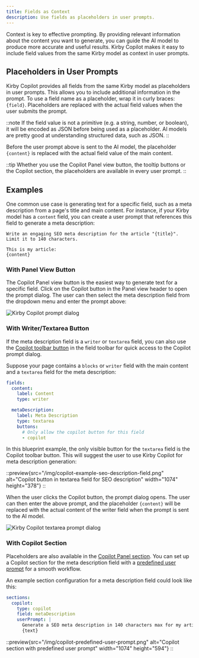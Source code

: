 ```yaml
---
title: Fields as Context
description: Use fields as placeholders in user prompts.
---
```


Context is key to effective prompting. By providing relevant information about the content you want to generate, you can guide the AI model to produce more accurate and useful results. Kirby Copilot makes it easy to include field values from the same Kirby model as context in user prompts.

## Placeholders in User Prompts

Kirby Copilot provides all fields from the same Kirby model as placeholders in user prompts. This allows you to include additional information in the prompt. To use a field name as a placeholder, wrap it in curly braces: `{field}`. Placeholders are replaced with the actual field values when the user submits the prompt.

::note
If the field value is not a primitive (e.g. a string, number, or boolean), it will be encoded as JSON before being used as a placeholder. AI models are pretty good at understanding structured data, such as JSON.
::

Before the user prompt above is sent to the AI model, the placeholder `{content}` is replaced with the actual field value of the main content.

::tip
Whether you use the Copilot Panel view button, the tooltip buttons or the Copilot section, the placeholders are available in every user prompt.
::

## Examples

One common use case is generating text for a specific field, such as a meta description from a page's title and main content. For instance, if your Kirby model has a `content` field, you can create a user prompt that references this field to generate a meta description:

```
Write an engaging SEO meta description for the article "{title}". Limit it to 140 characters.

This is my article:
{content}
```

### With Panel View Button

The Copilot Panel view button is the easiest way to generate text for a specific field. Click on the Copilot button in the Panel view header to open the prompt dialog. The user can then select the meta description field from the dropdown menu and enter the prompt above:

![Kirby Copilot prompt dialog](/img/copilot-example-seo-description-prompt.png)

### With Writer/Textarea Button

If the meta description field is a `writer` or `textarea` field, you can also use the [Copilot toolbar button](/docs/copilot/usage/toolbar-buttons) in the field toolbar for quick access to the Copilot prompt dialog.

Suppose your page contains a `blocks` or `writer` field with the main content and a `textarea` field for the meta description:

```yaml [pages/default.yml]
fields:
  content:
    label: Content
    type: writer

  metaDescription:
    label: Meta Description
    type: textarea
    buttons:
      # Only allow the copilot button for this field
      - copilot
```

In this blueprint example, the only visible button for the `textarea` field is the Copilot toolbar button. This will suggest the user to use Kirby Copilot for meta description generation:

::preview{src="/img/copilot-example-seo-description-field.png" alt="Copilot button in textarea field for SEO description" width="1074" height="378"}
::

When the user clicks the Copilot button, the prompt dialog opens. The user can then enter the above prompt, and the placeholder `{content}` will be replaced with the actual content of the writer field when the prompt is sent to the AI model.

![Kirby Copilot textarea prompt dialog](/img/copilot-example-seo-description-prompt-2.png)

### With Copilot Section

Placeholders are also available in the [Copilot Panel section](/docs/copilot/configuration/local). You can set up a Copilot section for the meta description field with a [predefined user prompt](/docs/copilot/examples/section-blueprints#predefined-user-prompt) for a smooth workflow.

An example section configuration for a meta description field could look like this:

```yaml
sections:
  copilot:
    type: copilot
    field: metaDescription
    userPrompt: |
      Generate a SEO meta description in 140 characters max for my article "{title}":
      {text}
```

::preview{src="/img/copilot-predefined-user-prompt.png" alt="Copilot section with predefined user prompt" width="1074" height="594"}
::
